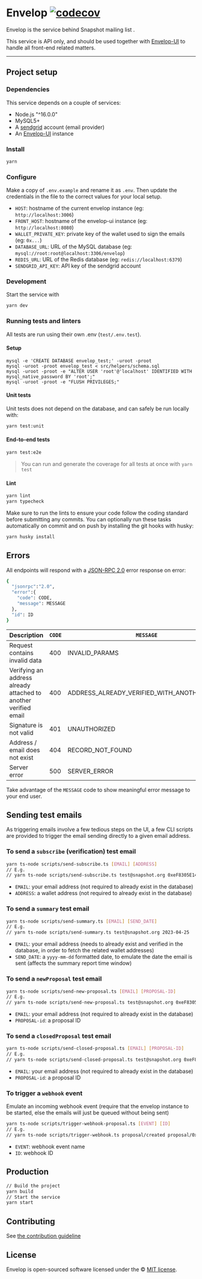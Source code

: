 # Envelop [![codecov](https://codecov.io/gh/snapshot-labs/envelop/branch/main/graph/badge.svg?token=XUVZPR34ER)](https://codecov.io/gh/snapshot-labs/envelop)

Envelop is the service behind Snapshot mailing list .

This service is API only, and should be used together with [Envelop-UI](https://github.com/snapshot-labs/envelop-ui) to handle all front-end related matters.

---

## Project setup

### Dependencies

This service depends on a couple of services:

- Node.js "^16.0.0"
- MySQL5+
- A [sendgrid](https://sendgrid.com/) account (email provider)
- An [Envelop-UI](https://github.com/snapshot-labs/envelop-ui) instance

### Install

```bash
yarn
```

### Configure

Make a copy of `.env.example` and rename it as `.env`. Then update the credentials in the file to the correct values for your local setup.

- `HOST`: hostname of the current envelop instance (eg: `http://localhost:3006`)
- `FRONT_HOST`: hostname of the envelop-ui instance (eg: `http://localhost:8080`)
- `WALLET_PRIVATE_KEY`: private key of the wallet used to sign the emails (eg: `0x...`)
- `DATABASE_URL`: URL of the MySQL database (eg: `mysql://root:root@localhost:3306/envelop`)
- `REDIS_URL`: URL of the Redis database (eg: `redis://localhost:6379`)
- `SENDGRID_API_KEY`: API key of the sendgrid account

### Development

Start the service with

```bash
yarn dev
```

### Running tests and linters

All tests are run using their own .env (`test/.env.test`).

#### Setup

```
mysql -e 'CREATE DATABASE envelop_test;' -uroot -proot
mysql -uroot -proot envelop_test < src/helpers/schema.sql
mysql -uroot -proot -e "ALTER USER 'root'@'localhost' IDENTIFIED WITH mysql_native_password BY 'root';"
mysql -uroot -proot -e "FLUSH PRIVILEGES;"
```

#### Unit tests

Unit tests does not depend on the database, and can safely be run locally with:

```bash
yarn test:unit
```

#### End-to-end tests

```bash
yarn test:e2e
```

> You can run and generate the coverage for all tests at once with `yarn test`

#### Lint

```bash
yarn lint
yarn typecheck
```

Make sure to run the lints to ensure your code follow the coding standard before submitting any commits.
You can optionally run these tasks automatically on commit and on push by installing the git hooks with husky:

```bash
yarn husky install
```

## Errors

All endpoints will respond with a [JSON-RPC 2.0](https://www.jsonrpc.org/specification) error response on error:

```bash
{
  "jsonrpc":"2.0",
  "error":{
    "code": CODE,
    "message": MESSAGE
  },
  "id": ID
}
```

| Description                                                     | `CODE` | `MESSAGE`                                   |
| --------------------------------------------------------------- | ------ | ------------------------------------------- |
| Request contains invalid data                                   | 400    | INVALID_PARAMS                              |
| Verifying an address already attached to another verified email | 400    | ADDRESS_ALREADY_VERIFIED_WITH_ANOTHER_EMAIL |
| Signature is not valid                                          | 401    | UNAUTHORIZED                                |
| Address / email does not exist                                  | 404    | RECORD_NOT_FOUND                            |
| Server error                                                    | 500    | SERVER_ERROR                                |

Take advantage of the `MESSAGE` code to show meaningful error message to your end user.

## Sending test emails

As triggering emails involve a few tedious steps on the UI, a few CLI scripts are provided to
trigger the email sending directly to a given email address.

### To send a `subscribe` (verification) test email

```bash
yarn ts-node scripts/send-subscribe.ts [EMAIL] [ADDRESS]
// E.g.
// yarn ts-node scripts/send-subscribe.ts test@snapshot.org 0xeF8305E140ac520225DAf050e2f71d5fBcC543e7
```

- `EMAIL`: your email address (not required to already exist in the database)
- `ADDRESS`: a wallet address (not required to already exist in the database)

### To send a `summary` test email

```bash
yarn ts-node scripts/send-summary.ts [EMAIL] [SEND_DATE]
// E.g.
// yarn ts-node scripts/send-summary.ts test@snapshot.org 2023-04-25
```

- `EMAIL`: your email address (needs to already exist and verified in the database, in order to fetch the related wallet addresses)
- `SEND_DATE`: a `yyyy-mm-dd` formatted date, to emulate the date the email is sent (affects the summary report time window)

### To send a `newProposal` test email

```bash
yarn ts-node scripts/send-new-proposal.ts [EMAIL] [PROPOSAL-ID]
// E.g.
// yarn ts-node scripts/send-new-proposal.ts test@snapshot.org 0xeF8305E140ac520225DAf050e2f71d5fBcC543e7
```

- `EMAIL`: your email address (not required to already exist in the database)
- `PROPOSAL-id`: a proposal ID

### To send a `closedProposal` test email

```bash
yarn ts-node scripts/send-closed-proposal.ts [EMAIL] [PROPOSAL-ID]
// E.g.
// yarn ts-node scripts/send-closed-proposal.ts test@snapshot.org 0xeF8305E140ac520225DAf050e2f71d5fBcC543e7
```

- `EMAIL`: your email address (not required to already exist in the database)
- `PROPOSAL-id`: a proposal ID

### To trigger a `webhook` event

Emulate an incoming webhook event (require that the envelop instance to be started, else the emails will just be queued without being sent)

```bash
yarn ts-node scripts/trigger-webhook-proposal.ts [EVENT] [ID]
// E.g.
// yarn ts-node scripts/trigger-webhook.ts proposal/created proposal/0x88583c43b196ec86cee45345611b582108f1d6933ab688a7cae992a6baa552a6
```

- `EVENT`: webhook event name
- `ID`: webhook ID

## Production

```bash
// Build the project
yarn build
// Start the service
yarn start
```

## Contributing

See [the contribution guideline](.github/CONTRIBUTING.md)

## License

Envelop is open-sourced software licensed under the © [MIT license](LICENSE).

```

```
